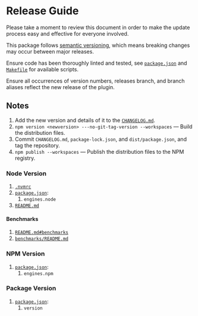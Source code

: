 # Release Guide

Please take a moment to review this document in order to make the update
process easy and effective for everyone involved.

This package follows [semantic versioning](https://semver.org/), which means
breaking changes may occur between major releases.

Ensure code has been thoroughly linted and tested,
see [`package.json`](../package.json) and [`Makefile`](../Makefile)
for available scripts.

Ensure all occurrences of version numbers, releases branch, and branch aliases
reflect the new release of the plugin.

## Notes

1. Add the new version and details of it to the [`CHANGELOG.md`](../CHANGELOG.md).
2. `npm version <newversion> ---no-git-tag-version --workspaces` — Build the distribution files.
3. Commit `CHANGELOG.md`, `package-lock.json`, and `dist/package.json`, and tag the repository.
4. `npm publish --workspaces` — Publish the distribution files to the NPM registry.

### Node Version

1. [`.nvmrc`](../.nvmrc)
2. [`package.json`](../package.json):
    1. `engines.node`
3. [`README.md`](../README.md)

#### Benchmarks

1. [`README.md#benchmarks`](../benchmarks/README.md)
2. [`benchmarks/README.md`](../benchmarks/README.md)

### NPM Version

1. [`package.json`](../package.json):
    1. `engines.npm`

### Package Version

1. [`package.json`](../package.json):
    1. `version`
